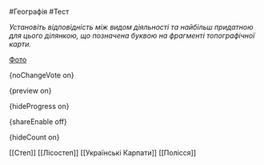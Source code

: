 #Географія #Тест

*Установіть відповідність між видом діяльності та найбільш придатною для цього ділянкою, що позначена буквою на фрагменті топографічної карти.*

[Фото](https://zno.osvita.ua//doc/images/znotest/52/5210/46__1_.jpg)

{noChangeVote on}

{preview on}

{hideProgress on}

{shareEnable off}

{hideCount on}

[[Степ]]
[[Лісостеп]]
[[Українські Карпати]]
[[Полісся]]

